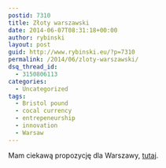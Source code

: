 ```yaml
---
postid: 7310
title: Złoty warszawski
date: 2014-06-07T08:31:18+00:00
author: rybinski
layout: post
guid: http://www.rybinski.eu/?p=7310
permalink: /2014/06/zloty-warszawski/
dsq_thread_id:
  - 3150806113
categories:
  - Uncategorized
tags:
  - Bristol pound
  - cocal currency
  - entrepeneurship
  - innovation
  - Warsaw
---
```

Mam ciekawą propozycję dla Warszawy, [tutaj](http://www.ekonomia.rp.pl/artykul/706249,1115985-Zloty-warszawski.html).

